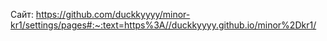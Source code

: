 Сайт:
https://github.com/duckkyyyy/minor-kr1/settings/pages#:~:text=https%3A//duckkyyyy.github.io/minor%2Dkr1/

